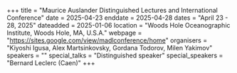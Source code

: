 +++
title = "Maurice Auslander Distinguished Lectures and International Conference"
date = 2025-04-23
enddate = 2025-04-28
dates = "April 23 - 28, 2025"
dateadded = 2025-01-06
location = "Woods Hole Oceanographic Institute, Woods Hole, MA, U.S.A."
webpage = "https://sites.google.com/view/madlconference/home"
organisers = "Kiyoshi Igusa, Alex Martsinkovsky, Gordana Todorov, Milen Yakimov"
speakers = ""
special_talks = "Distinguished speaker"
special_speakers = "Bernard Leclerc (Caen)"
+++
